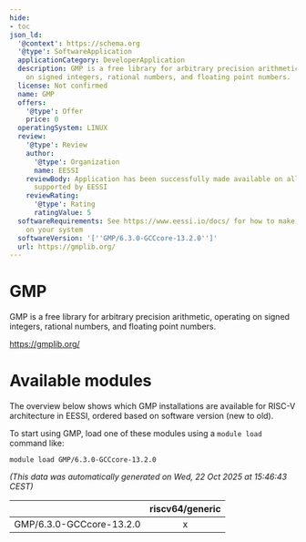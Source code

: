 ```yaml
---
hide:
- toc
json_ld:
  '@context': https://schema.org
  '@type': SoftwareApplication
  applicationCategory: DeveloperApplication
  description: GMP is a free library for arbitrary precision arithmetic, operating
    on signed integers, rational numbers, and floating point numbers.
  license: Not confirmed
  name: GMP
  offers:
    '@type': Offer
    price: 0
  operatingSystem: LINUX
  review:
    '@type': Review
    author:
      '@type': Organization
      name: EESSI
    reviewBody: Application has been successfully made available on all architectures
      supported by EESSI
    reviewRating:
      '@type': Rating
      ratingValue: 5
  softwareRequirements: See https://www.eessi.io/docs/ for how to make EESSI available
    on your system
  softwareVersion: '[''GMP/6.3.0-GCCcore-13.2.0'']'
  url: https://gmplib.org/
---
```


GMP
===


GMP is a free library for arbitrary precision arithmetic, operating on signed integers, rational numbers, and floating point numbers.

https://gmplib.org/
# Available modules


The overview below shows which GMP installations are available for RISC-V architecture in EESSI, ordered based on software version (new to old).

To start using GMP, load one of these modules using a `module load` command like:

```shell
module load GMP/6.3.0-GCCcore-13.2.0
```

*(This data was automatically generated on Wed, 22 Oct 2025 at 15:46:43 CEST)*

| |riscv64/generic|
| :---: | :---: |
|GMP/6.3.0-GCCcore-13.2.0|x|
